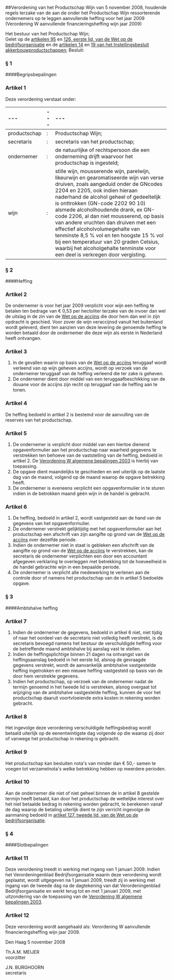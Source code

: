 <meta http-equiv='Content-Type' content='text/html; charset=utf-8' />

##Verordening van het Productschap Wijn van 5 november 2008, houdende regels terzake van de aan de onder het Productschap Wijn ressorterende ondernemers op te leggen aanvullende heffing voor het jaar 2009 (Verordening W aanvullende financieringsheffing wijn jaar 2009)

Het bestuur van het Productschap Wijn;  
Gelet op de [artikelen 95](../../../../../../../../../wet/wet/op/de/bedrijfsorganisatie/BWBR0002058/README.md) en [126, eerste lid, van de Wet op de bedrijfsorganisatie](../../../../../../../../../wet/wet/op/de/bedrijfsorganisatie/BWBR0002058/README.md) en de [artikelen 14](../../../../../../../../../AMvB/instellingsbesluit/akkerbouwproductschappen/BWBR0016234/README.md) en [19 van het Instellingsbesluit akkerbouwproductschappen](../../../../../../../../../AMvB/instellingsbesluit/akkerbouwproductschappen/BWBR0016234/README.md);
Besluit:     
### §  1  

####Begripsbepalingen

### Artikel  1  

Deze verordening verstaat onder:  

| --- | --- | --- |
|:---|:---|:---|
| productschap  | :  | Productschap Wijn;  |
| secretaris  | :  | secretaris van het productschap;  |
| ondernemer  | :  | de natuurlijke of rechtspersoon die een onderneming drijft waarvoor het productschap is ingesteld;  |
| wijn  | :  | stille wijn, mousserende wijn, parelwijn, likeurwijn en gearomatiseerde wijn van verse druiven, zoals aangeduid onder de GNcodes 2204 en 2205, ook indien hieraan naderhand de alcohol geheel of gedeeltelijk is onttrokken (GN-code 2202 90 10) alsmede alcoholhoudende drank, ex GN-code 2206, al dan niet mousserend, op basis van andere vruchten dan druiven met een effectief alcoholvolumegehalte van tenminste 8,5 % vol en ten hoogste 15 % vol bij een temperatuur van 20 graden Celsius, waarbij het alcoholgehalte tenminste voor een deel is verkregen door vergisting.  |

### §  2  

####Heffing

### Artikel  2  

De ondernemer is voor het jaar 2009 verplicht voor wijn een heffing te betalen ten bedrage van € 0,53 per hectoliter terzake van de invoer dan wel de uitslag in de zin van de [Wet op de accijns](../../../../../../../../../wet/wet/op/de/accijns/BWBR0005251/README.md) die door hem dan wel in zijn opdracht is geschied. Voor zover de wijn veraccijnsd vanuit het buitenland wordt geleverd, dient ten aanzien van deze levering de genoemde heffing te worden betaald door de ondernemer die deze wijn als eerste in Nederland heeft ontvangen.  

### Artikel  3  

1.  In de gevallen waarin op basis van de [Wet op de accijns](../../../../../../../../../wet/wet/op/de/accijns/BWBR0005251/README.md) teruggaaf wordt verleend van op wijn geheven accijns, wordt op verzoek van de ondernemer teruggaaf van de heffing verleend die ter zake is geheven.   
2.  De ondernemer dient door middel van een teruggaafbeschikking van de douane voor de accijns zijn recht op teruggaaf van de heffing aan te tonen.   

### Artikel  4  

De heffing bedoeld in artikel 2 is bestemd voor de aanvulling van de reserves van het productschap.  

### Artikel  5  

1.  De ondernemer is verplicht door middel van een hiertoe dienend opgavenformulier aan het productschap naar waarheid gegevens te verstrekken ten behoeve van de vaststelling van de heffing, bedoeld in artikel 2. De [Verordening W algemene bepalingen 2003](../../../../../../../../../pbo/verordening/w/algemene/bepalingen/2003/BWBR0014804/README.md) is hierbij van toepassing.   
2.  De opgave dient maandelijks te geschieden en wel uiterlijk op de laatste dag van de maand, volgend op de maand waarop de opgave betrekking heeft.   
3.  De ondernemer is eveneens verplicht een opgavenformulier in te sturen indien in de betrokken maand géén wijn in de handel is gebracht.   

### Artikel  6  

1.  De heffing, bedoeld in artikel 2, wordt vastgesteld aan de hand van de gegevens van het opgavenformulier.   
2.  De ondernemer verstrekt gelijktijdig met het opgavenformulier aan het productschap een afschrift van zijn aangifte op grond van de [Wet op de accijns](../../../../../../../../../wet/wet/op/de/accijns/BWBR0005251/README.md) over dezelfde periode.   
3.  Indien de ondernemer niet in staat is gebleken een afschrift van de aangifte op grond van de [Wet op de accijns](../../../../../../../../../wet/wet/op/de/accijns/BWBR0005251/README.md) te verstrekken, kan de secretaris de ondernemer verplichten een door een accountant afgegeven verklaring te overleggen met betrekking tot de hoeveelheid in de handel gebrachte wijn in een bepaalde periode.   
4.  De ondernemer is verplicht alle medewerking te verlenen aan de controle door of namens het productschap van de in artikel 5 bedoelde opgave.   

### §  3  

####Ambtshalve heffing

### Artikel  7  

1.  Indien de ondernemer de gegevens, bedoeld in artikel 6 niet, niet tijdig of naar het oordeel van de secretaris niet volledig heeft verstrekt, is de secretaris bevoegd namens het bestuur de verschuldigde heffing voor de betreffende maand ambtshalve bij aanslag vast te stellen.   
2.  Indien de heffingsplichtige binnen 21 dagen na ontvangst van de heffingsaanslag bedoeld in het eerste lid, alsnog de gevraagde gegevens verstrekt, wordt de aanvankelijk ambtshalve vastgestelde heffing ingetrokken en een nieuwe heffing vastgesteld op basis van de door hem verstrekte gegevens.   
3.  Indien het productschap, op verzoek van de ondernemer nadat de termijn genoemd in het tweede lid is verstreken, alsnog overgaat tot wijziging van de ambtshalve vastgestelde heffing, kunnen de voor het productschap daaruit voortvloeiende extra kosten in rekening worden gebracht.   

### Artikel  8  

Het ingevolge deze verordening verschuldigde heffingsbedrag wordt betaald uiterlijk op de eenentwintigste dag volgende op die waarop zij door of vanwege het productschap in rekening is gebracht.  

### Artikel  9  

Het productschap kan besluiten nota's van minder dan € 50,- samen te voegen tot verzamelnota's welke betrekking hebben op meerdere perioden.  

### Artikel  10  

Aan de ondernemer die niet of niet geheel binnen de in artikel 8 gestelde termijn heeft betaald, kan door het productschap de wettelijke interest over het niet betaalde bedrag in rekening worden gebracht, te berekenen vanaf de dag waarop de betaling uiterlijk dient te zijn verricht ingevolge de aanmaning bedoeld in [artikel 127, tweede lid, van de Wet op de bedrijfsorganisatie](../../../../../../../../../wet/wet/op/de/bedrijfsorganisatie/BWBR0002058/README.md).  

### §  4  

####Slotbepalingen

### Artikel  11  

Deze verordening treedt in werking met ingang van 1 januari 2009. Indien het Verordeningenblad Bedrijfsorganisatie waarin deze verordening wordt geplaatst, wordt uitgegeven na 1 januari 2009, treedt zij in werking met ingang van de tweede dag na de dagtekening van dat Verordeningenblad Bedrijfsorganisatie en werkt terug tot en met 1 januari 2009, met uitzondering van de toepassing van de [Verordening W algemene bepalingen 2003](../../../../../../../../../pbo/verordening/w/algemene/bepalingen/2003/BWBR0014804/README.md).  

### Artikel  12  

Deze verordening wordt aangehaald als: Verordening W aanvullende financieringsheffing wijn jaar 2009.  

Den Haag 
5 november 2008   

Th.A.M. MEIJER  
voorzitter  

J.N. BURGHOORN  
secretaris    
